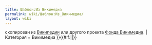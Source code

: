 ```yaml
---
title: Шаблон:Из Викимедиа
permalink: wiki/Шаблон:Из_Викимедиа/
layout: wiki
---
```


скопирован из [Википедии](/wiki/Wikipedia:ru "wikilink") или другого проекта
[Фонда Викимедиа](/wiki/Wikipedia:ru:Фонд_Викимедиа "wikilink"). \| Категория
= Викимедиа
}}{{\#if:\|\|<includeonly>[](Категория:Викимедиа "wikilink")</includeonly>}}<noinclude>
</noinclude>
